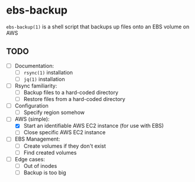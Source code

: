 # ebs-backup

`ebs-backup(1)` is a shell script that backups up files onto an EBS volume on AWS

## TODO
- [ ] Documentation:
  - [ ] `rsync(1)` installation
  - [ ] `jq(1)` installation
- [ ] Rsync familiarity:
  - [ ] Backup files to a hard-coded directory
  - [ ] Restore files from a hard-coded directory
- [ ] Configuration
  - [ ] Specify region somehow
- [ ] AWS (simple):
  - [X] Start an identifiable AWS EC2 instance (for use with EBS)
  - [ ] Close specific AWS EC2 instance
- [ ] EBS Management:
  - [ ] Create volumes if they don't exist
  - [ ] Find created volumes
- [ ] Edge cases:
  - [ ] Out of inodes
  - [ ] Backup is too big
